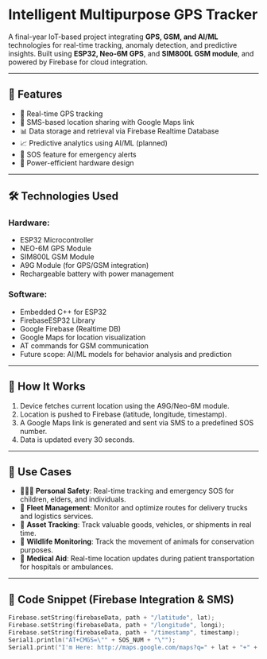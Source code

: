 # Intelligent Multipurpose GPS Tracker

A final-year IoT-based project integrating **GPS, GSM, and AI/ML** technologies for real-time tracking, anomaly detection, and predictive insights. Built using **ESP32, Neo-6M GPS**, and **SIM800L GSM module**, and powered by Firebase for cloud integration.

---

## 🚀 Features

- 📍 Real-time GPS tracking
- 📡 SMS-based location sharing with Google Maps link
- 📊 Data storage and retrieval via Firebase Realtime Database
- 📈 Predictive analytics using AI/ML (planned)
- 🔐 SOS feature for emergency alerts
- 🔋 Power-efficient hardware design

---

## 🛠️ Technologies Used

### Hardware:
- ESP32 Microcontroller
- NEO-6M GPS Module
- SIM800L GSM Module
- A9G Module (for GPS/GSM integration)
- Rechargeable battery with power management

### Software:
- Embedded C++ for ESP32
- FirebaseESP32 Library
- Google Firebase (Realtime DB)
- Google Maps for location visualization
- AT commands for GSM communication
- Future scope: AI/ML models for behavior analysis and prediction

---

## 📱 How It Works

1. Device fetches current location using the A9G/Neo-6M module.
2. Location is pushed to Firebase (latitude, longitude, timestamp).
3. A Google Maps link is generated and sent via SMS to a predefined SOS number.
4. Data is updated every 30 seconds.

---
## 🧠 Use Cases

- 👨‍👩‍👧 **Personal Safety**: Real-time tracking and emergency SOS for children, elders, and individuals.
- 🚚 **Fleet Management**: Monitor and optimize routes for delivery trucks and logistics services.
- 🧳 **Asset Tracking**: Track valuable goods, vehicles, or shipments in real time.
- 🐾 **Wildlife Monitoring**: Track the movement of animals for conservation purposes.
- 🏥 **Medical Aid**: Real-time location updates during patient transportation for hospitals or ambulances.

---

## 🔧 Code Snippet (Firebase Integration & SMS)

```cpp
Firebase.setString(firebaseData, path + "/latitude", lat);
Firebase.setString(firebaseData, path + "/longitude", longi);
Firebase.setString(firebaseData, path + "/timestamp", timestamp);
Serial1.println("AT+CMGS=\"" + SOS_NUM + "\"");
Serial1.print("I'm Here: http://maps.google.com/maps?q=" + lat + "+" + longi);
